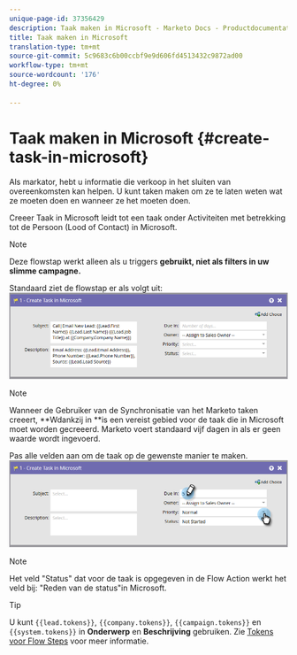 ```yaml
---
unique-page-id: 37356429
description: Taak maken in Microsoft - Marketo Docs - Productdocumentatie
title: Taak maken in Microsoft
translation-type: tm+mt
source-git-commit: 5c9683c6b00ccbf9e9d606fd4513432c9872ad00
workflow-type: tm+mt
source-wordcount: '176'
ht-degree: 0%

---
```



# Taak maken in Microsoft {#create-task-in-microsoft}

Als markator, hebt u informatie die verkoop in het sluiten van overeenkomsten kan helpen. U kunt taken maken om ze te laten weten wat ze moeten doen en wanneer ze het moeten doen.

Creeer Taak in Microsoft leidt tot een taak onder Activiteiten met betrekking tot de Persoon (Lood of Contact) in Microsoft.

>[!NOTE]
>
>Deze flowstap werkt alleen als u triggers **gebruikt, niet als filters in uw slimme campagne.**

Standaard ziet de flowstap er als volgt uit:   ![](assets/msd1.png)

>[!NOTE]
>
>Wanneer de Gebruiker van de Synchronisatie van het Marketo taken creeert, **Wdankzij in **is een vereist gebied voor de taak die in Microsoft moet worden gecreeerd. Marketo voert standaard vijf dagen in als er geen waarde wordt ingevoerd.

Pas alle velden aan om de taak op de gewenste manier te maken.   ![](assets/msd2.png)

>[!NOTE]
>
>Het veld &quot;Status&quot; dat voor de taak is opgegeven in de Flow Action werkt het veld bij: &quot;Reden van de status&quot;in Microsoft.

>[!TIP]
>
>U kunt `{{lead.tokens}}`, `{{company.tokens}}`, `{{campaign.tokens}}` en `{{system.tokens}}` in **Onderwerp** en **Beschrijving** gebruiken. Zie [Tokens voor Flow Steps](http://docs.marketo.com/x/c4AR) voor meer informatie.


